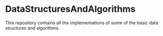 # DataStructuresAndAlgorithms
This repository contains all the implementations of some of the basic data structures and algorithms.
